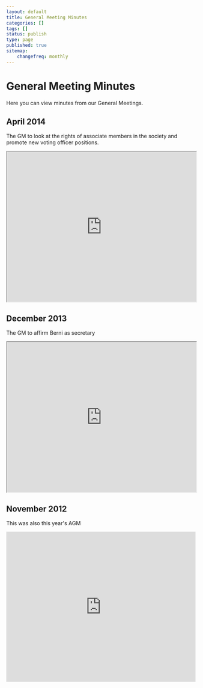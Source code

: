 ```yaml
---
layout: default 
title: General Meeting Minutes
categories: []
tags: []
status: publish
type: page
published: true
sitemap:
    changefreq: monthly
---
```

# General Meeting Minutes #
Here you can view minutes from our General Meetings.

## April 2014 ##
The GM to look at the rights of associate members in the society and promote new voting officer positions.
<iframe width="100%" height="400" src="https://docs.google.com/document/d/1ZUl_G45Py-pr8deXTewS7rDF_8xHjHUmkUj2Vom2aiA/pub?embedded=true"></iframe>

## December 2013 ##
The GM to affirm Berni as secretary
<iframe width="100%" height="400" src="https://docs.google.com/document/d/1WUq8F2I16hYtd8zMsbS8ehOTqKwmkrPgUoc2ZorMaZA/pub?embedded=true"></iframe>

## November 2012 ##
This was also this year's AGM
<iframe width="100%" height="400" frameborder="0" src="https://docs.google.com/document/pub?id=1NbVg1bXzTNqMaJvnqC0s-5W8avOYn8NB2UwUCvKU1_A&amp;embedded=true"></iframe>